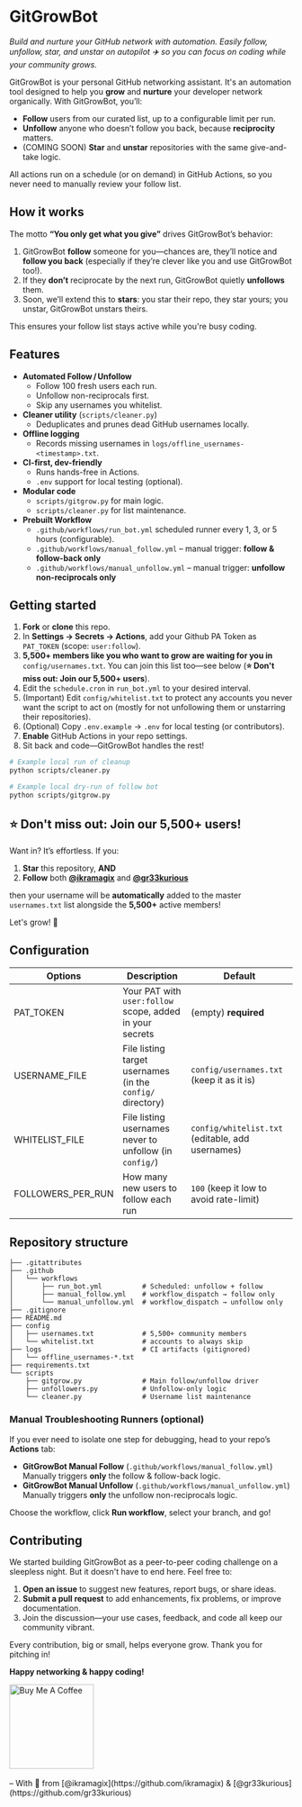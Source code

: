 # GitGrowBot 
*Build and nurture your GitHub network with automation. Easily follow, unfollow, star, and unstar on autopilot ✈️ so you can focus on coding while your community grows.*

GitGrowBot is your personal GitHub networking assistant. It's an automation tool designed to help you **grow** and **nurture** your developer network organically. With GitGrowBot, you’ll:

* **Follow** users from our curated list, up to a configurable limit per run.
* **Unfollow** anyone who doesn’t follow you back, because **reciprocity** matters.
* (COMING SOON) **Star** and **unstar** repositories with the same give-and-take logic.

All actions run on a schedule (or on demand) in GitHub Actions, so you never need to manually review your follow list.

## How it works
The motto **“You only get what you give”** drives GitGrowBot’s behavior:

1. GitGrowBot **follow** someone for you—chances are, they’ll notice and **follow you back** (especially if they’re clever like you and use GitGrowBot too!).  
2. If they **don’t** reciprocate by the next run, GitGrowBot quietly **unfollows** them.
3. Soon, we’ll extend this to **stars**: you star their repo, they star yours; you unstar, GitGrowBot unstars theirs.

This ensures your follow list stays active while you're busy coding.

## Features

- **Automated Follow / Unfollow**  
  - Follow 100 fresh users each run.  
  - Unfollow non-reciprocals first.  
  - Skip any usernames you whitelist.  
- **Cleaner utility** (`scripts/cleaner.py`)  
  - Deduplicates and prunes dead GitHub usernames locally.  
- **Offline logging**  
  - Records missing usernames in `logs/offline_usernames-<timestamp>.txt`.  
- **CI-first, dev-friendly**  
  - Runs hands-free in Actions.  
  - `.env` support for local testing (optional).  
- **Modular code**  
  - `scripts/gitgrow.py` for main logic.  
  - `scripts/cleaner.py` for list maintenance.  
- **Prebuilt Workflow**  
  - `.github/workflows/run_bot.yml` scheduled runner every 1, 3, or 5 hours (configurable).
  - `.github/workflows/manual_follow.yml` – manual trigger: **follow & follow-back only**  
  - `.github/workflows/manual_unfollow.yml` – manual trigger: **unfollow non-reciprocals only**  

## Getting started

1. **Fork** or **clone** this repo.
2. In **Settings → Secrets → Actions**, add your Github PA Token as `PAT_TOKEN` (scope: `user:follow`).
3. **5,500+ members like you who want to grow are waiting for you in** `config/usernames.txt`. You can join this list too—see below (**⭐ Don't miss out: Join our 5,500+ users**).
4. Edit the `schedule.cron` in `run_bot.yml` to your desired interval.
5. (Important) Edit `config/whitelist.txt` to protect any accounts you never want the script to act on (mostly for not unfollowing them or unstarring their repositories).
6. (Optional) Copy `.env.example` → `.env` for local testing (or contributors).
7. **Enable** GitHub Actions in your repo settings.
8. Sit back and code—GitGrowBot handles the rest!

```bash
# Example local run of cleanup
python scripts/cleaner.py

# Example local dry-run of follow bot
python scripts/gitgrow.py
```

## ⭐ Don't miss out: Join our 5,500+ users!

Want in? It’s effortless. If you:

1. **Star** this repository, **AND**
2. **Follow** both **[@ikramagix](https://github.com/ikramagix)** and **[@gr33kurious](https://github.com/gr33kurious)**

then your username will be **automatically** added to the master `usernames.txt` list alongside the **5,500+** active members!

Let's grow! 💪

## Configuration

| Options      | Description                                                   | Default                                             |
| ------------------ | ------------------------------------------------------------- | --------------------------------------------------- |
| PAT_TOKEN       | Your PAT with `user:follow` scope, added in your secrets   |(empty) **required**                                      |
| USERNAME_FILE      | File listing target usernames (in the `config/` directory)  | `config/usernames.txt` (keep it as it is)            |
| WHITELIST_FILE     | File listing usernames never to unfollow (in `config/`)          | `config/whitelist.txt` (editable, add usernames) |
| FOLLOWERS_PER_RUN  | How many new users to follow each run                         | `100` (keep it low to avoid rate-limit)               |

## Repository structure

```
├── .gitattributes
├── .github
│   └── workflows
│       ├── run_bot.yml          # Scheduled: unfollow + follow
│       ├── manual_follow.yml    # workflow_dispatch → follow only
│       └── manual_unfollow.yml  # workflow_dispatch → unfollow only
├── .gitignore
├── README.md
├── config
│   ├── usernames.txt            # 5,500+ community members
│   └── whitelist.txt            # accounts to always skip
├── logs                         # CI artifacts (gitignored)
│   └── offline_usernames-*.txt
├── requirements.txt
└── scripts
    ├── gitgrow.py               # Main follow/unfollow driver
    ├── unfollowers.py           # Unfollow-only logic
    └── cleaner.py               # Username list maintenance
```
### Manual Troubleshooting Runners (optional)

If you ever need to isolate one step for debugging, head to your repo’s **Actions** tab:

- **GitGrowBot Manual Follow** (`.github/workflows/manual_follow.yml`)  
  Manually triggers **only** the follow & follow-back logic.  
- **GitGrowBot Manual Unfollow** (`.github/workflows/manual_unfollow.yml`)  
  Manually triggers **only** the unfollow non-reciprocals logic.  

Choose the workflow, click **Run workflow**, select your branch, and go!

## Contributing

We started building GitGrowBot as a peer-to-peer coding challenge on a sleepless night. But it doesn't have to end here. Feel free to:

1. **Open an issue** to suggest new features, report bugs, or share ideas.  
2. **Submit a pull request** to add enhancements, fix problems, or improve documentation.  
3. Join the discussion—your use cases, feedback, and code all keep our community vibrant.

Every contribution, big or small, helps everyone grow. Thank you for pitching in!

**Happy networking & happy coding!** 

<div>
<a href="https://www.buymeacoffee.com/ikramagix" target="_blank">
  <img 
    src="https://i.ibb.co/tP37SFx/cuphead-thx-nobg.png" 
    alt="Buy Me A Coffee" 
    width="150">
</a>
</div>
<br>
– With 💛 from [@ikramagix](https://github.com/ikramagix) & [@gr33kurious](https://github.com/gr33kurious)